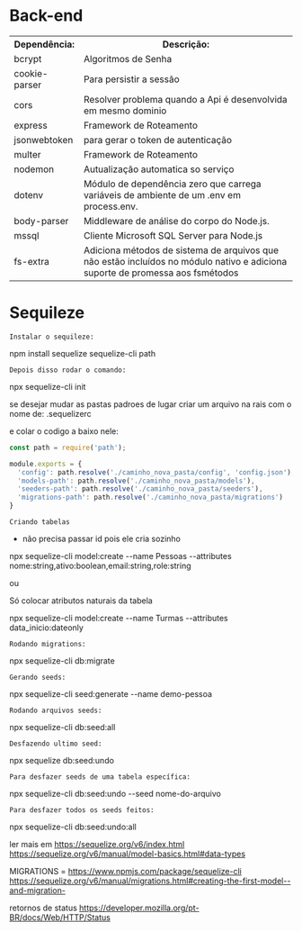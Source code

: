 # Back-end
<table>
  <tr>
    <th>Dependência:</th>
    <th>Descrição:</th>
  </tr>
  <tr>
    <td>bcrypt</td>
    <td>Algoritmos de Senha</td>
  </tr>
  <tr>
    <td>cookie-parser</td>
    <td>Para persistir a sessão</td>
  </tr>
  <tr>
    <td>cors</td>
    <td>Resolver problema quando a Api é desenvolvida em mesmo dominio</td>
  </tr>
  <tr>
    <td>express</td>
    <td>Framework de Roteamento</td>
  </tr>
  <tr>
    <td>jsonwebtoken</td>
    <td>para gerar o token de autenticação</td>
  </tr>
  <tr>
    <td>multer</td>
    <td>Framework de Roteamento</td>
  </tr>
  <tr>
    <td>nodemon</td>
    <td>Autualização automatica so serviço</td>
  </tr>
  <tr>
    <td>dotenv</td>
    <td>Módulo de dependência zero que carrega variáveis ​​de ambiente de um .env em process.env.</td>
  </tr>
  <tr>
    <td>body-parser</td>
    <td>Middleware de análise do corpo do Node.js.</td>
  </tr>
  <tr>
    <td>mssql</td>
    <td>Cliente Microsoft SQL Server para Node.js</td>
  </tr>
  <tr>
    <td>fs-extra</td>
    <td>Adiciona métodos de sistema de arquivos que não estão incluídos no módulo nativo e adiciona suporte de promessa aos fsmétodos</td>
  </tr>
</table>

# Sequileze

```
Instalar o sequileze:
```

npm install sequelize sequelize-cli path

```
Depois disso rodar o comando:
```

npx sequelize-cli init 

se desejar mudar as pastas padroes de lugar criar um arquivo na rais com o nome de: .sequelizerc

e colar o codigo a baixo nele:


~~~javascript
const path = require('path');

module.exports = {
  'config': path.resolve('./caminho_nova_pasta/config', 'config.json'),
  'models-path': path.resolve('./caminho_nova_pasta/models'),
  'seeders-path': path.resolve('./caminho_nova_pasta/seeders'),
  'migrations-path': path.resolve('./caminho_nova_pasta/migrations')
}
~~~

```
Criando tabelas
````

* não precisa passar id pois ele cria sozinho

npx sequelize-cli model:create --name Pessoas --attributes nome:string,ativo:boolean,email:string,role:string

ou


Só colocar atributos naturais da tabela

npx sequelize-cli model:create --name Turmas  --attributes data_inicio:dateonly

```
Rodando migrations:
```

npx sequelize-cli db:migrate

```
Gerando seeds:
```

npx sequelize-cli seed:generate --name demo-pessoa

```
Rodando arquivos seeds:
```

npx sequelize-cli db:seed:all

```
Desfazendo ultimo seed:
```

npx sequelize db:seed:undo

```
Para desfazer seeds de uma tabela específica:
```
npx sequelize-cli db:seed:undo --seed nome-do-arquivo


```
Para desfazer todos os seeds feitos:
```

npx sequelize-cli db:seed:undo:all


ler mais em https://sequelize.org/v6/index.html
https://sequelize.org/v6/manual/model-basics.html#data-types

MIGRATIONS = https://www.npmjs.com/package/sequelize-cli
https://sequelize.org/v6/manual/migrations.html#creating-the-first-model--and-migration-


retornos de status
https://developer.mozilla.org/pt-BR/docs/Web/HTTP/Status